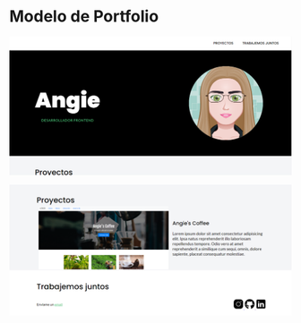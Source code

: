 # Modelo de Portfolio

![Image text](./img/LandingPage.png)


![Image text](./img/LandingPage2.png)

